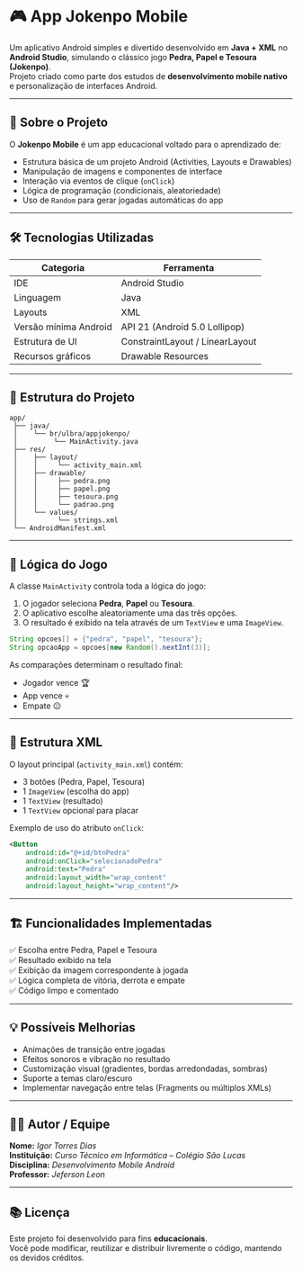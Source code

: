 # 🎮 App Jokenpo Mobile

Um aplicativo Android simples e divertido desenvolvido em **Java + XML** no **Android Studio**, simulando o clássico jogo **Pedra, Papel e Tesoura (Jokenpo)**.  
Projeto criado como parte dos estudos de **desenvolvimento mobile nativo** e personalização de interfaces Android.

---

## 🧠 Sobre o Projeto

O **Jokenpo Mobile** é um app educacional voltado para o aprendizado de:

- Estrutura básica de um projeto Android (Activities, Layouts e Drawables)
- Manipulação de imagens e componentes de interface
- Interação via eventos de clique (`onClick`)
- Lógica de programação (condicionais, aleatoriedade)
- Uso de `Random` para gerar jogadas automáticas do app

---

## 🛠️ Tecnologias Utilizadas

| Categoria | Ferramenta |
|------------|-------------|
| IDE | Android Studio |
| Linguagem | Java |
| Layouts | XML |
| Versão mínima Android | API 21 (Android 5.0 Lollipop) |
| Estrutura de UI | ConstraintLayout / LinearLayout |
| Recursos gráficos | Drawable Resources |

---

## 📱 Estrutura do Projeto

```
app/
 ├── java/
 │    └── br/ulbra/appjokenpo/
 │         └── MainActivity.java
 ├── res/
 │    ├── layout/
 │    │     └── activity_main.xml
 │    ├── drawable/
 │    │     ├── pedra.png
 │    │     ├── papel.png
 │    │     ├── tesoura.png
 │    │     └── padrao.png
 │    └── values/
 │          └── strings.xml
 └── AndroidManifest.xml
```

---

## 🧩 Lógica do Jogo

A classe `MainActivity` controla toda a lógica do jogo:

1. O jogador seleciona **Pedra**, **Papel** ou **Tesoura**.
2. O aplicativo escolhe aleatoriamente uma das três opções.
3. O resultado é exibido na tela através de um `TextView` e uma `ImageView`.

```java
String opcoes[] = {"pedra", "papel", "tesoura"};
String opcaoApp = opcoes[new Random().nextInt(3)];
```

As comparações determinam o resultado final:
- Jogador vence 🏆  
- App vence 💀  
- Empate 😐  

---

## 🧰 Estrutura XML

O layout principal (`activity_main.xml`) contém:
- 3 botões (Pedra, Papel, Tesoura)
- 1 `ImageView` (escolha do app)
- 1 `TextView` (resultado)
- 1 `TextView` opcional para placar

Exemplo de uso do atributo `onClick`:
```xml
<Button
    android:id="@+id/btnPedra"
    android:onClick="selecionadoPedra"
    android:text="Pedra"
    android:layout_width="wrap_content"
    android:layout_height="wrap_content"/>
```

---

## 🏗️ Funcionalidades Implementadas

✅ Escolha entre Pedra, Papel e Tesoura  
✅ Resultado exibido na tela  
✅ Exibição da imagem correspondente à jogada  
✅ Lógica completa de vitória, derrota e empate  
✅ Código limpo e comentado  

---

## 💡 Possíveis Melhorias

- Animações de transição entre jogadas  
- Efeitos sonoros e vibração no resultado  
- Customização visual (gradientes, bordas arredondadas, sombras)  
- Suporte a temas claro/escuro  
- Implementar navegação entre telas (Fragments ou múltiplos XMLs)

---

## 👩‍💻 Autor / Equipe

**Nome:** *Igor Torres Dias*  
**Instituição:** *Curso Técnico em Informática – Colégio São Lucas*  
**Disciplina:** *Desenvolvimento Mobile Android*  
**Professor:** *Jeferson Leon*  

---

## 📚 Licença

Este projeto foi desenvolvido para fins **educacionais**.  
Você pode modificar, reutilizar e distribuir livremente o código, mantendo os devidos créditos.
